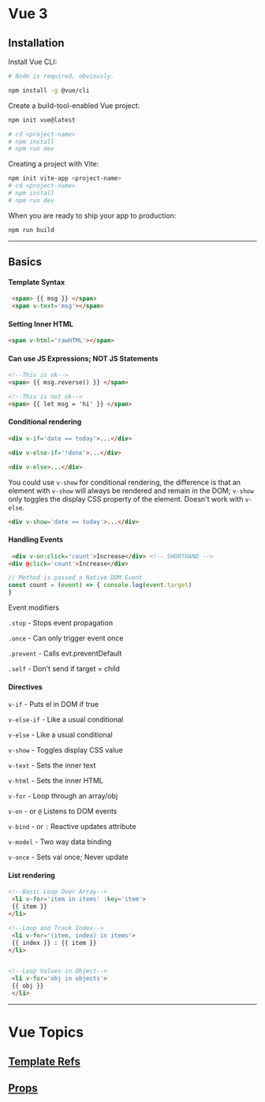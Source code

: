 # Vue 3


## Installation

Install Vue CLI:

```bash
# Node is required, obviously.

npm install -g @vue/cli
```

Create a build-tool-enabled Vue project:

```bash
npm init vue@latest

# cd <project-name>
# npm install
# npm run dev
```

Creating a project with Vite:

```bash
npm init vite-app <project-name> 
# cd <project-name>
# npm install
# npm run dev
```

When you are ready to ship your app to production:

```bash
npm run build
```

---

## Basics

#### **Template Syntax**

```html
 <span> {{ msg }} </span> 
 <span v-text='msg'></span>
```

#### **Setting Inner HTML**

```html
<span v-html='rawHTML'></span>
```

#### **Can use JS Expressions; NOT JS Statements**

```html
<!--This is ok-->
<span> {{ msg.reverse() }} </span> 

<!--This is not ok-->
<span> {{ let msg = 'hi' }} </span>
```

#### **Conditional rendering**

```html
<div v-if='date == today'>...</div> 

<div v-else-if='!done'>...</div> 

<div v-else>...</div>
```

You could use `v-show` for conditional rendering, the difference is that an element with `v-show` will always be rendered and remain in the DOM; `v-show` only toggles the display CSS property of the element. Doesn't work with `v-else`.

```html
<div v-show='date == today'>...</div>
```

#### **Handling Events**

```html
 <div v-on:click='count'>Increase</div> <!-- SHORTHAND -->
<div @click='count'>Increase</div>
```

```javascript
// Method is passed a Native DOM Event
const count = (event) => { console.log(event.target)
}
```

Event modifiers

`.stop` - Stops event propagation

`.once` - Can only trigger event once

`.prevent` - Calls evt.preventDefault

`.self` - Don't send if target = child

#### **Directives**

`v-if` - Puts el in DOM if true

`v-else-if` - Like a usual conditional

`v-else` - Like a usual conditional

`v-show` - Toggles display CSS value

`v-text` - Sets the inner text

`v-html` - Sets the inner HTML

`v-for` - Loop through an array/obj

`v-on` - or `@` Listens to DOM events

`v-bind` - or `:` Reactive updates attribute

`v-model` - Two way data binding

`v-once` - Sets val once; Never update


#### **List rendering**

```html
<!--Basic Loop Over Array-->
 <li v-for='item in items' :key='item'> 
 {{ item }}
</li>

<!--Loop and Track Index-->
 <li v-for='(item, index) in items'> 
 {{ index }} : {{ item }}
</li>


<!--Loop Values in Object-->
 <li v-for='obj in objects'> 
 {{ obj }}
 </li>
```

---

# Vue Topics

## [Template Refs](./vue-topics/template-refs.md)

## [Props](./vue-topics/props.md)